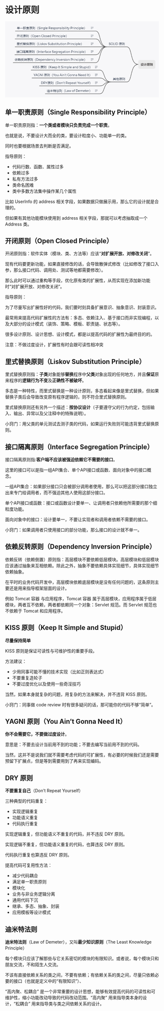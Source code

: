 # 设计原则

![设计原则](../图片/设计原则.jpg)

## 单一职责原则（Single Responsibility Principle）

单一职责原则指：**一个类或者模块只负责完成一个职责**。

也就是说，不要设计大而全的类，要设计粒度小、功能单一的类。

同时也要根据场景去判断是否满足。

指导原则：
- 代码行数、函数、属性过多
- 依赖过多
- 私有方法过多
- 类命名困难
- 类中多数方法集中操作某几个属性

比如 UserInfo 的 address 相关字段，如果数据只做展示用，那么它的设计就是合理的。

但如果有其他功能模块使用到 address 相关字段，那就可以考虑抽取成一个 Address 类。


## 开闭原则（Open Closed Principle）

开闭原则指：软件实体（模块、类、方法等）应该“**对扩展开放、对修改关闭**”。

现有代码要更新功能，如果直接修改的话，会导致散弹式修改（比如修改了接口入参，那么接口代码、调用处、测试等地都需要修改）。

那么此时可以通过重构等手段，优化原有类的扩展性，从而实现在添加新功能时“对扩展开放、对修改关闭”。


指导原则：

为了尽量写出扩展性好的代码，我们要时刻具备扩展意识、抽象意识、封装意识。

最常用来提高代码扩展性的方法有：多态、依赖注入、基于接口而非实现编程，以及大部分的设计模式（装饰、策略、模板、职责链、状态等）。

很多设计原则、设计思想、设计模式，都是以提高代码的扩展性为最终目的的。

注意：不做过度设计，扩展性有时会跟可读性相冲突


## 里式替换原则（Liskov Substitution Principle）

里式替换原则指：**子类**对象能够**替换**程序中**父类**对象出现的任何地方，并且**保证**原来程序的**逻辑行为不变**及**正确性不被破坏**。

多态是一种特性，而里式替换是一种设计原则，多态看起来像是里式替换，但如果替换子类后会导致改变原有程序逻辑的，则不符合里式替换原则。

里式替换原则还有另外一个描述：**按协议设计**（子要遵守父的行为约定，包括输入、输出、异常以及父注释中的特殊说明）。

小窍门：用父类的单元测试去测子类的代码，如果运行失败则可能违背里式替换原则。


## 接口隔离原则（Interface Segregation Principle）

接口隔离原则指:**客户端不应该被强迫依赖它不需要的接口**。

这里的接口可以是指一组API集合、单个API接口或函数、面向对象中的接口概念。

一组API集合：如果部分接口只会被部分调用者使用，那么可以把这部分接口独立出来专门给调用者，而不强迫其他人使用这部分接口。

单个API接口或函数：接口或函数设计要单一、让调用者只依赖他所需要的那个细粒度功能。

面向对象中的接口：设计要单一，不要让实现者和调用者依赖不需要的接口。

小窍门：如果调用者只使用接口的部分功能，那么接口的设计就不单一。


## 依赖反转原则（Dependency Inversion Principle）

依赖反转（依赖倒置）原则指：高层模块不要依赖低层模块。高层模块和低层模块应该通过抽象来互相依赖。除此之外，抽象不要依赖具体实现细节，具体实现细节依赖抽象。

在平时的业务代码开发中，高层模块依赖底层模块是没有任何问题的，这条原则主要还是用来指导框架层面的设计。

例如 Tomcat 容器 与应用程序，Tomcat 容器 属于高层模块，应用程序属于低层模块，两者互不依赖，两者都依赖同一个对象：Servlet 规范。而 Servlet 规范也不依赖于 Tomcat 和应用程序。


## KISS 原则（Keep It Simple and Stupid）

**尽量保持简单**

KISS 原则是保证可读性与可维护性的重要手段。

方法建议：

- 少用同事可能不懂的技术实现（比如正则表达式）
- 不要重复造轮子
- 不要过度优化以及使用一些奇淫技巧

当然，如果本身就复杂的问题，用复杂的方法来解决，并不违背 KISS 原则。

小窍门：同事做 code review 时有很多疑问的话，那可能你的代码不够“简单”。


## YAGNI 原则（You Ain’t Gonna Need It）

**你不会需要它，不要做过度设计**。

意思是：不要去设计当前用不到的功能；不要去编写当前用不到的代码。

当然，这并不是说我们就不需要考虑代码的可扩展性，有必要的时候我们还是需要预留下扩展点，但是等到需要用到了再来实现编码。

## DRY 原则

**不要重复自己**（Don’t Repeat Yourself）

三种典型的代码重复：

- 实现逻辑重复
- 功能语义重复
- 代码执行重复

实现逻辑重复，但功能语义不重复的代码，并不违反 DRY 原则。

实现逻辑不重复，但功能语义重复的代码，也算违反 DRY 原则。

代码执行重复也算违反 DRY 原则。

提高代码可复用性方法：

- 减少代码耦合
- 满足单一职责原则
- 模块化
- 业务与非业务逻辑分离
- 通用代码下沉
- 继承、多态、抽象、封装
- 应用模板等设计模式


## 迪米特法则

**迪米特法则**（Law of Demeter），又叫**最少知识原则**（The Least Knowledge Principle）

每个模块只应该了解那些与它关系密切的模块的有限知识。或者说，每个模块只和朋友交流，不和陌生人交流。

不该有直接依赖关系的类之间，不要有依赖；有依赖关系的类之间，尽量只依赖必要的接口（也就是定义中的“有限知识”）、

“高内聚、松耦合” 是一个非常重要的设计思想，能够有效提高代码的可读性和可维护性，缩小功能改动导致的代码改动范围。“高内聚” 用来指导类本身的设计，“松耦合” 用来指导类与类之间依赖关系的设计。


